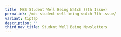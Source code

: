 ```yaml
---
title: MBS Student Well Being Watch (7th Issue)
permalink: /mbs-student-well-being-watch-7th-issue/
variant: tiptap
description: ""
third_nav_title: Student Well Being Newsletters
---
```

